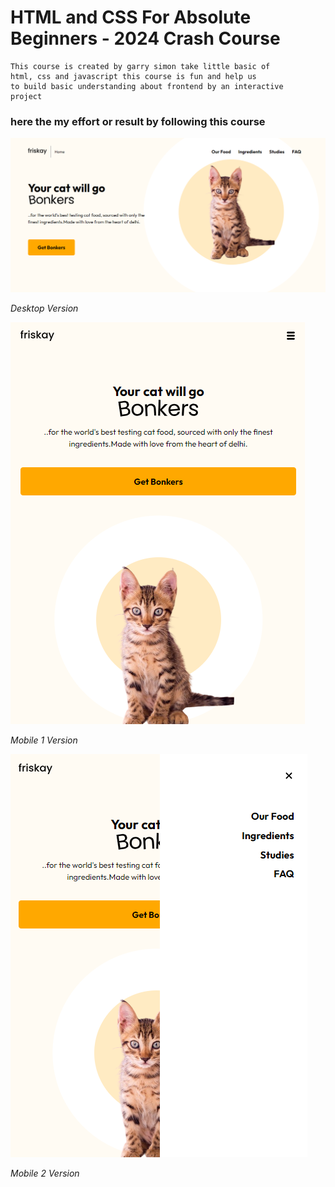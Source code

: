 # HTML and CSS For Absolute Beginners - 2024 Crash Course

```
This course is created by garry simon take little basic of 
html, css and javascript this course is fun and help us 
to build basic understanding about frontend by an interactive
project
```


### here the my effort or result by following this course

![Desktop-Version](assets/desktop.PNG)

*Desktop Version*

![Mobile-1-Version](assets/mobile1.PNG)

*Mobile 1 Version*

![Mobile-2-Version](assets/mobile2.PNG)

*Mobile 2 Version*
